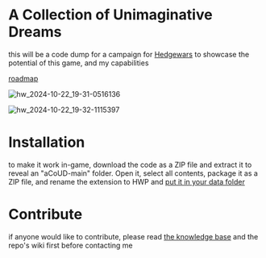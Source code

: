 # A Collection of Unimaginative Dreams

this will be a code dump for a campaign for [Hedgewars](https://www.hedgewars.org/) to showcase the potential of this game, and my capabilities

[roadmap](https://docs.google.com/spreadsheets/d/15tYcsRryqzY5E5rcbczyLtZuXW3SZyQzfwme-BqET2M/edit?usp=sharing)

![hw_2024-10-22_19-31-0516136](https://github.com/user-attachments/assets/233cc906-387b-49b7-ba7f-21807d33cbb8)

![hw_2024-10-22_19-32-1115397](https://github.com/user-attachments/assets/f689aad7-b554-4580-859d-1725502834a5)

# Installation

to make it work in-game, download the code as a ZIP file and extract it to reveal an "aCoUD-main" folder. Open it, select all contents, package it as a ZIP file, and rename the extension to HWP and [put it in your data folder](https://www.hedgewars.org/node/6761)

# Contribute

if anyone would like to contribute, please read [the knowledge base](https://www.hedgewars.org/kb/LuaAPI) and the repo's wiki first before contacting me

